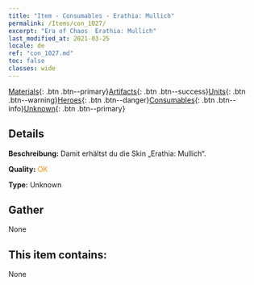 ```yaml
---
title: "Item - Consumables - Erathia: Mullich"
permalink: /Items/con_1027/
excerpt: "Era of Chaos  Erathia: Mullich"
last_modified_at: 2021-03-25
locale: de
ref: "con_1027.md"
toc: false
classes: wide
---
```

 [Materials](/de/Items/){: .btn .btn--primary}[Artifacts](/de/Items/Artifacts/){: .btn .btn--success}[Units](/de/Items/Units/){: .btn .btn--warning}[Heroes](/de/Items/Heroes/){: .btn .btn--danger}[Consumables](/de/Items/Consumables/){: .btn .btn--info}[Unknown](/de/Items/Unknown/){: .btn .btn--primary}

## Details
 **Beschreibung:** Damit erhältst du die Skin „Erathia: Mullich“.

 **Quality:** <span style="color: #FF8C00">OK</span>

 **Type:** Unknown

## Gather

  None

## This item contains:

  None


